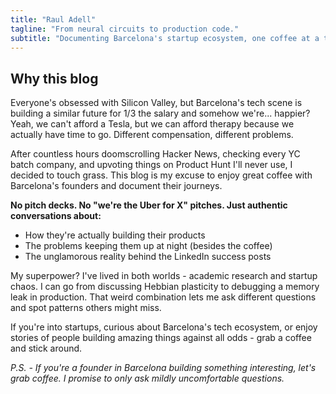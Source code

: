 ```yaml
---
title: "Raul Adell"
tagline: "From neural circuits to production code."
subtitle: "Documenting Barcelona's startup ecosystem, one coffee at a time."
---
```


## Why this blog 

Everyone's obsessed with Silicon Valley, but Barcelona's tech scene is building a similar future for 1/3 the salary and somehow we're... happier?  Yeah, we can't afford a Tesla, but we can afford therapy because we actually have time to go. Different compensation, different problems.

After countless hours doomscrolling Hacker News, checking every YC batch company, and upvoting things on Product Hunt I'll never use, I decided to touch grass. This blog is my excuse to enjoy great coffee with Barcelona's founders and document their journeys.

**No pitch decks. No "we're the Uber for X" pitches. Just authentic conversations about:**
- How they're actually building their products
- The problems keeping them up at night (besides the coffee)
- The unglamorous reality behind the LinkedIn success posts

My superpower? I've lived in both worlds - academic research and startup chaos. I can go from discussing Hebbian plasticity to debugging a memory leak in production. That weird combination lets me ask different questions and spot patterns others might miss.

If you're into startups, curious about Barcelona's tech ecosystem, or enjoy stories of people building amazing things against all odds - grab a coffee and stick around.

*P.S. - If you're a founder in Barcelona building something interesting, let's grab coffee. I promise to only ask mildly uncomfortable questions.*